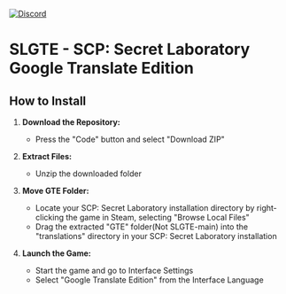 [![Discord](https://img.shields.io/discord/1071781134033236028?label=Discord&color=%230d98ba)](https://discord.gg/E86dwhPCXj)
# SLGTE - SCP: Secret Laboratory Google Translate Edition

## How to Install

1. **Download the Repository:**
   - Press the "Code" button and select "Download ZIP"

2. **Extract Files:**
   - Unzip the downloaded folder

3. **Move GTE Folder:**
   - Locate your SCP: Secret Laboratory installation directory by right-clicking the game in Steam, selecting "Browse Local Files"
   - Drag the extracted "GTE" folder(Not SLGTE-main) into the "translations" directory in your SCP: Secret Laboratory installation

4. **Launch the Game:**
   - Start the game and go to Interface Settings
   - Select "Google Translate Edition" from the Interface Language
